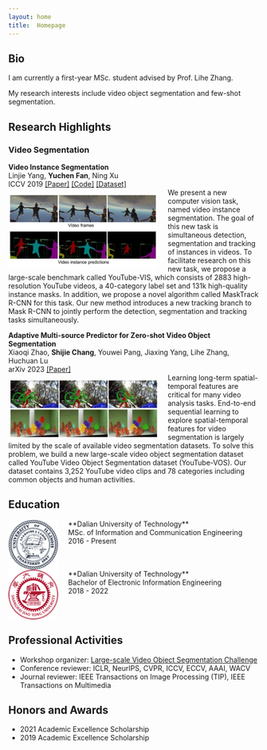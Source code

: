 ```yaml
---
layout: home
title:  Homepage
---
```


## Bio
I am currently a first-year MSc. student advised by Prof. Lihe Zhang.

My research interests include video object segmentation and few-shot segmentation.

## Research Highlights

### Video Segmentation
**Video Instance Segmentation**<br />
Linjie Yang, **Yuchen Fan**, Ning Xu<br />
ICCV 2019 [[Paper]](https://arxiv.org/abs/1905.04804) [[Code]](https://github.com/youtubevos/MaskTrackRCNN) [[Dataset]](https://youtube-vos.org/dataset/vis/)<br />
<img style="float:left;padding-right:20px;padding-top:10px;" width="300" src="/assets/papers/ytbvis.jpg">
We present a new computer vision task, named video instance segmentation. The goal of this new task is simultaneous detection, segmentation and tracking of instances in videos. To facilitate research on this new task, we propose a large-scale benchmark called YouTube-VIS, which consists of 2883 high-resolution YouTube videos, a 40-category label set and 131k high-quality instance masks. In addition, we propose a novel algorithm called MaskTrack R-CNN for this task. Our new method introduces a new tracking branch to Mask R-CNN to jointly perform the detection, segmentation and tracking tasks simultaneously.<br />


**Adaptive Multi-source Predictor for Zero-shot Video Object Segmentation**<br />
Xiaoqi Zhao, **Shijie Chang**, Youwei Pang, Jiaxing Yang, Lihe Zhang, Huchuan Lu<br />
arXiv 2023 [[Paper]](https://arxiv.org/pdf/2303.10383.pdf)<br />
<img style="float:left;padding-right:20px;padding-top:10px;" width="300" src="/assets/papers/ytbvos.jpg">
Learning long-term spatial-temporal features are critical for many video analysis tasks. End-to-end sequential learning to explore spatial-temporal features for video segmentation is largely limited by the scale of available video segmentation datasets. To solve this problem, we build a new large-scale video object segmentation dataset called YouTube Video Object Segmentation dataset (YouTube-VOS). Our dataset contains 3,252 YouTube video clips and 78 categories including common objects and human activities.<br />


## Education
<img style="float:left;padding-right:20px;" width="100" src="/assets/orgs/uiuc.png">
**Dalian University of Technology**<br />
MSc. of Information and Communication Engineering<br />
2016 - Present<br style="clear:both" />

<img style="float:left;padding-right:20px;" width="100" src="/assets/orgs/sjtu.png">
**Dalian University of Technology**<br />
Bachelor of Electronic Information Engineering<br />
2018 - 2022<br style="clear:both" />

## Professional Activities
* Workshop organizer: [Large-scale Video Object Segmentation Challenge](https://youtube-vos.org/)
* Conference reviewer: ICLR, NeurIPS, CVPR, ICCV, ECCV, AAAI, WACV
* Journal reviewer: IEEE Transactions on Image Processing (TIP), IEEE Transactions on Multimedia

## Honors and Awards
* 2021 Academic Excellence Scholarship
* 2019 Academic Excellence Scholarship
